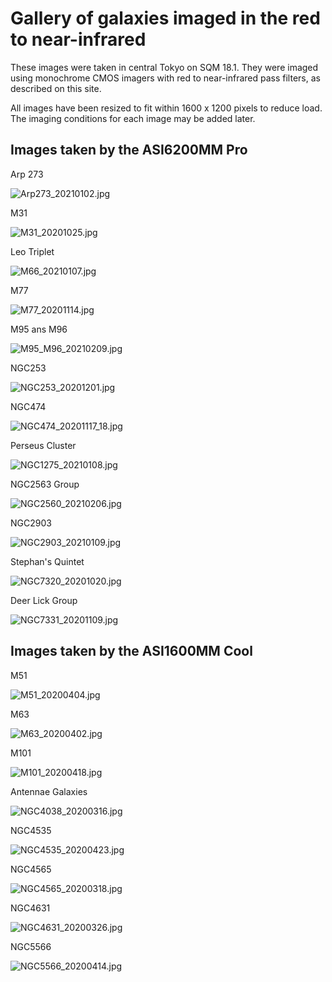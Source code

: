 # Gallery of galaxies imaged in the red to near-infrared

These images were taken in central Tokyo on SQM 18.1. They were imaged using monochrome CMOS imagers with red to near-infrared pass filters, as described on this site.

All images have been resized to fit within 1600 x 1200 pixels to reduce load. The imaging conditions for each image may be added later.

## Images taken by the ASI6200MM Pro
Arp 273

![Arp273_20210102.jpg](pictures/asi6200mm/Arp273_20210102.jpg)

M31

![M31_20201025.jpg](pictures/asi6200mm/M31_20201025.jpg)

Leo Triplet

![M66_20210107.jpg](pictures/asi6200mm/M66_20210107.jpg)

M77

![M77_20201114.jpg](pictures/asi6200mm/M77_20201114.jpg)

M95 ans M96

![M95_M96_20210209.jpg](pictures/asi6200mm/M95_M96_20210209.jpg)

NGC253

![NGC253_20201201.jpg](pictures/asi6200mm/NGC253_20201201.jpg)

NGC474

![NGC474_20201117_18.jpg](pictures/asi6200mm/NGC474_20201117_18.jpg)

Perseus Cluster

![NGC1275_20210108.jpg](pictures/asi6200mm/NGC1275_20210108.jpg)

NGC2563 Group

![NGC2560_20210206.jpg](pictures/asi6200mm/NGC2560_20210206.jpg)

NGC2903

![NGC2903_20210109.jpg](pictures/asi6200mm/NGC2903_20210109.jpg)

Stephan's Quintet

![NGC7320_20201020.jpg](pictures/asi6200mm/NGC7320_20201020.jpg)

Deer Lick Group

![NGC7331_20201109.jpg](pictures/asi6200mm/NGC7331_20201109.jpg)

## Images taken by the ASI1600MM Cool

M51

![M51_20200404.jpg](pictures/asi1600mm/M51_20200404.jpg)

M63

![M63_20200402.jpg](pictures/asi1600mm/M63_20200402.jpg)

M101

![M101_20200418.jpg](pictures/asi1600mm/M101_20200418.jpg)

Antennae Galaxies

![NGC4038_20200316.jpg](pictures/asi1600mm/NGC4038_20200316.jpg)

NGC4535

![NGC4535_20200423.jpg](pictures/asi1600mm/NGC4535_20200423.jpg)

NGC4565

![NGC4565_20200318.jpg](pictures/asi1600mm/NGC4565_20200318.jpg)

NGC4631

![NGC4631_20200326.jpg](pictures/asi1600mm/NGC4631_20200326.jpg)

NGC5566

![NGC5566_20200414.jpg](pictures/asi1600mm/NGC5566_20200414.jpg)
